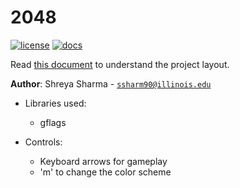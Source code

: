# 2048

[![license](https://img.shields.io/badge/license-MIT-green)](LICENSE)
[![docs](https://img.shields.io/badge/docs-yes-brightgreen)](docs/README.md)

Read [this document](https://cliutils.gitlab.io/modern-cmake/chapters/basics/structure.html) to understand the project
layout.

**Author**: Shreya Sharma - [`ssharm90@illinois.edu`](mailto:ssharm90@illinois.edu)

- Libraries used: 
    - gflags


- Controls:
    - Keyboard arrows for gameplay
    - 'm' to change the color scheme

